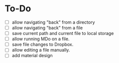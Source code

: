 # To-Do

- [ ] allow navigating "back" from a directory
- [ ] allow navigating "back" from a file
- [ ] save current path and current file to local storage
- [ ] allow running MDo on a file.
- [ ] save file changes to Dropbox.
- [ ] allow editing a file manually.
- [ ] add material design
